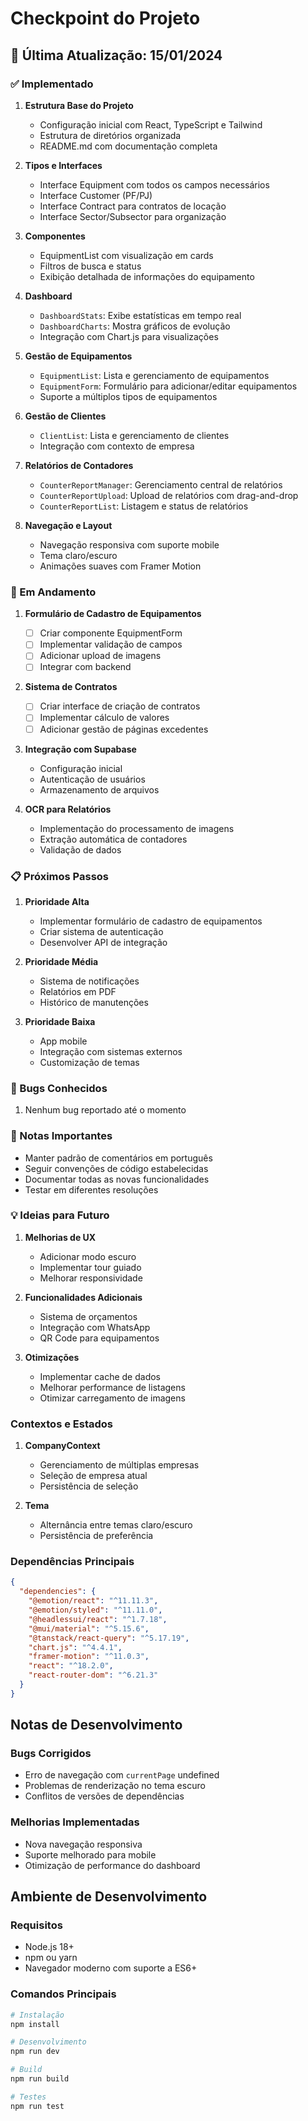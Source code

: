 # Checkpoint do Projeto

## 🎯 Última Atualização: 15/01/2024

### ✅ Implementado
1. **Estrutura Base do Projeto**
   - Configuração inicial com React, TypeScript e Tailwind
   - Estrutura de diretórios organizada
   - README.md com documentação completa

2. **Tipos e Interfaces**
   - Interface Equipment com todos os campos necessários
   - Interface Customer (PF/PJ)
   - Interface Contract para contratos de locação
   - Interface Sector/Subsector para organização

3. **Componentes**
   - EquipmentList com visualização em cards
   - Filtros de busca e status
   - Exibição detalhada de informações do equipamento

4. **Dashboard**
   - `DashboardStats`: Exibe estatísticas em tempo real
   - `DashboardCharts`: Mostra gráficos de evolução
   - Integração com Chart.js para visualizações

5. **Gestão de Equipamentos**
   - `EquipmentList`: Lista e gerenciamento de equipamentos
   - `EquipmentForm`: Formulário para adicionar/editar equipamentos
   - Suporte a múltiplos tipos de equipamentos

6. **Gestão de Clientes**
   - `ClientList`: Lista e gerenciamento de clientes
   - Integração com contexto de empresa

7. **Relatórios de Contadores**
   - `CounterReportManager`: Gerenciamento central de relatórios
   - `CounterReportUpload`: Upload de relatórios com drag-and-drop
   - `CounterReportList`: Listagem e status de relatórios

8. **Navegação e Layout**
   - Navegação responsiva com suporte mobile
   - Tema claro/escuro
   - Animações suaves com Framer Motion

### 🔄 Em Andamento
1. **Formulário de Cadastro de Equipamentos**
   - [ ] Criar componente EquipmentForm
   - [ ] Implementar validação de campos
   - [ ] Adicionar upload de imagens
   - [ ] Integrar com backend

2. **Sistema de Contratos**
   - [ ] Criar interface de criação de contratos
   - [ ] Implementar cálculo de valores
   - [ ] Adicionar gestão de páginas excedentes

3. **Integração com Supabase**
   - Configuração inicial
   - Autenticação de usuários
   - Armazenamento de arquivos

4. **OCR para Relatórios**
   - Implementação do processamento de imagens
   - Extração automática de contadores
   - Validação de dados

### 📋 Próximos Passos
1. **Prioridade Alta**
   - Implementar formulário de cadastro de equipamentos
   - Criar sistema de autenticação
   - Desenvolver API de integração

2. **Prioridade Média**
   - Sistema de notificações
   - Relatórios em PDF
   - Histórico de manutenções

3. **Prioridade Baixa**
   - App mobile
   - Integração com sistemas externos
   - Customização de temas

### 🐛 Bugs Conhecidos
1. Nenhum bug reportado até o momento

### 📝 Notas Importantes
- Manter padrão de comentários em português
- Seguir convenções de código estabelecidas
- Documentar todas as novas funcionalidades
- Testar em diferentes resoluções

### 💡 Ideias para Futuro
1. **Melhorias de UX**
   - Adicionar modo escuro
   - Implementar tour guiado
   - Melhorar responsividade

2. **Funcionalidades Adicionais**
   - Sistema de orçamentos
   - Integração com WhatsApp
   - QR Code para equipamentos

3. **Otimizações**
   - Implementar cache de dados
   - Melhorar performance de listagens
   - Otimizar carregamento de imagens

### Contextos e Estados

1. **CompanyContext**
   - Gerenciamento de múltiplas empresas
   - Seleção de empresa atual
   - Persistência de seleção

2. **Tema**
   - Alternância entre temas claro/escuro
   - Persistência de preferência

### Dependências Principais

```json
{
  "dependencies": {
    "@emotion/react": "^11.11.3",
    "@emotion/styled": "^11.11.0",
    "@headlessui/react": "^1.7.18",
    "@mui/material": "^5.15.6",
    "@tanstack/react-query": "^5.17.19",
    "chart.js": "^4.4.1",
    "framer-motion": "^11.0.3",
    "react": "^18.2.0",
    "react-router-dom": "^6.21.3"
  }
}
```

## Notas de Desenvolvimento

### Bugs Corrigidos
- Erro de navegação com `currentPage` undefined
- Problemas de renderização no tema escuro
- Conflitos de versões de dependências

### Melhorias Implementadas
- Nova navegação responsiva
- Suporte melhorado para mobile
- Otimização de performance do dashboard

## Ambiente de Desenvolvimento

### Requisitos
- Node.js 18+
- npm ou yarn
- Navegador moderno com suporte a ES6+

### Comandos Principais
```bash
# Instalação
npm install

# Desenvolvimento
npm run dev

# Build
npm run build

# Testes
npm run test
